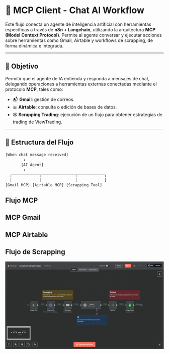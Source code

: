 # 🧠 MCP Client - Chat AI Workflow

Este flujo conecta un agente de inteligencia artificial con herramientas específicas a través de **n8n + Langchain**, utilizando la arquitectura **MCP (Model Context Protocol)**. Permite al agente conversar y ejecutar acciones sobre herramientas como Gmail, Airtable y workflows de scrapping, de forma dinámica e integrada.

---

## 📌 Objetivo

Permitir que el agente de IA entienda y responda a mensajes de chat, delegando operaciones a herramientas externas conectadas mediante el protocolo **MCP**, tales como:

- 📬 **Gmail**: gestión de correos.
- 📊 **Airtable**: consulta o edición de bases de datos.
- 🕸️ **Scrapping Trading**: ejecución de un flujo para obtener estrategias de trading de ViewTrading.

---

## 🔧 Estructura del Flujo

```plaintext
[When chat message received]
        ↓
       [AI Agent]
        ↓
  ┌────────────┬───────────────┬────────────┐
  │            │               │            │
[Gmail MCP] [Airtable MCP] [Scrapping Tool]
```

## Flujo MCP

## MCP Gmail

## MCP Airtable

## Flujo de Scrapping

![Scrapping](https://raw.githubusercontent.com/MirandaCR/n8n/refs/heads/main/Scraping%20Estrategias%20de%20Trading/Images/Flujo_n8n_Scraping.png)